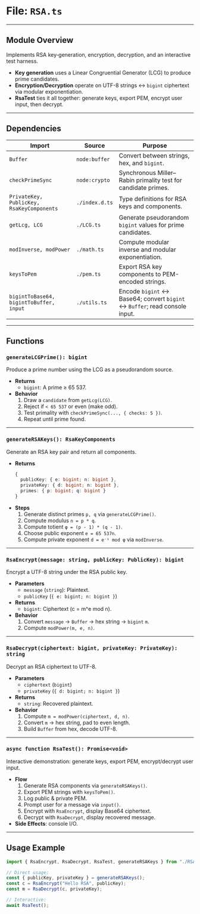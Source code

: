 # **File: `RSA.ts`**

---

## Module Overview

Implements RSA key‐generation, encryption, decryption, and an interactive test harness.

- **Key generation** uses a Linear Congruential Generator (LCG) to produce prime candidates.
- **Encryption/Decryption** operate on UTF-8 strings ↔ `bigint` ciphertext via modular exponentiation.
- **RsaTest** ties it all together: generate keys, export PEM, encrypt user input, then decrypt.

---

## Dependencies

| Import                                    | Source         | Purpose                                                                      |
| ----------------------------------------- | -------------- | ---------------------------------------------------------------------------- |
| `Buffer`                                  | `node:buffer`  | Convert between strings, hex, and `bigint`.                                  |
| `checkPrimeSync`                          | `node:crypto`  | Synchronous Miller–Rabin primality test for candidate primes.                |
| `PrivateKey, PublicKey, RsaKeyComponents` | `./index.d.ts` | Type definitions for RSA keys and components.                                |
| `getLcg, LCG`                             | `./LCG.ts`     | Generate pseudorandom `bigint` values for prime candidates.                  |
| `modInverse, modPower`                    | `./math.ts`    | Compute modular inverse and modular exponentiation.                          |
| `keysToPem`                               | `./pem.ts`     | Export RSA key components to PEM-encoded strings.                            |
| `bigintToBase64, bigintToBuffer, input`   | `./utils.ts`   | Encode `bigint` ↔ Base64; convert `bigint` ↔ `Buffer`; read console input. |

---

## Functions

### `generateLCGPrime(): bigint`

Produce a prime number using the LCG as a pseudorandom source.

- **Returns**
  - `bigint`: A prime ≥ 65 537.
- **Behavior**
  1. Draw a `candidate` from `getLcg(LCG)`.
  2. Reject if `< 65 537` or even (make odd).
  3. Test primality with `checkPrimeSync(..., { checks: 5 })`.
  4. Repeat until prime found.

---

### `generateRSAKeys(): RsaKeyComponents`

Generate an RSA key pair and return all components.

- **Returns**
  ```ts
  {
    publicKey: { e: bigint; n: bigint },
    privateKey: { d: bigint; n: bigint },
    primes: { p: bigint; q: bigint }
  }
  ```
- **Steps**
  1. Generate distinct primes `p, q` via `generateLCGPrime()`.
  2. Compute modulus `n = p * q`.
  3. Compute totient `φ = (p - 1) * (q - 1)`.
  4. Choose public exponent `e = 65 537n`.
  5. Compute private exponent `d = e⁻¹ mod φ` via `modInverse`.

---

### `RsaEncrypt(message: string, publicKey: PublicKey): bigint`

Encrypt a UTF-8 string under the RSA public key.

- **Parameters**
  - `message` (`string`): Plaintext.
  - `publicKey` (`{ e: bigint; n: bigint }`)
- **Returns**
  - `bigint`: Ciphertext \(c = m^e mod n\).
- **Behavior**
  1. Convert `message` → `Buffer` → hex string → `bigint` `m`.
  2. Compute `modPower(m, e, n)`.

---

### `RsaDecrypt(ciphertext: bigint, privateKey: PrivateKey): string`

Decrypt an RSA ciphertext to UTF-8.

- **Parameters**
  - `ciphertext` (`bigint`)
  - `privateKey` (`{ d: bigint; n: bigint }`)
- **Returns**
  - `string`: Recovered plaintext.
- **Behavior**
  1. Compute `m = modPower(ciphertext, d, n)`.
  2. Convert `m` → hex string, pad to even length.
  3. Build `Buffer` from hex, decode UTF-8.

---

### `async function RsaTest(): Promise<void>`

Interactive demonstration: generate keys, export PEM, encrypt/decrypt user input.

- **Flow**
  1. Generate RSA components via `generateRSAKeys()`.
  2. Export PEM strings with `keysToPem()`.
  3. Log public & private PEM.
  4. Prompt user for a message via `input()`.
  5. Encrypt with `RsaEncrypt`, display Base64 ciphertext.
  6. Decrypt with `RsaDecrypt`, display recovered message.
- **Side Effects**: console I/O.

---

## Usage Example

```ts
import { RsaEncrypt, RsaDecrypt, RsaTest, generateRSAKeys } from "./RSA.ts";

// Direct usage:
const { publicKey, privateKey } = generateRSAKeys();
const c = RsaEncrypt("Hello RSA", publicKey);
const m = RsaDecrypt(c, privateKey);

// Interactive:
await RsaTest();
```
